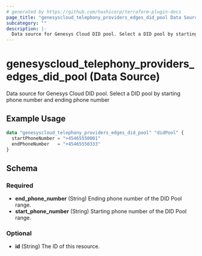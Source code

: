 ```yaml
---
# generated by https://github.com/hashicorp/terraform-plugin-docs
page_title: "genesyscloud_telephony_providers_edges_did_pool Data Source - terraform-provider-genesyscloud"
subcategory: ""
description: |-
  Data source for Genesys Cloud DID pool. Select a DID pool by starting phone number and ending phone number
---
```


# genesyscloud_telephony_providers_edges_did_pool (Data Source)

Data source for Genesys Cloud DID pool. Select a DID pool by starting phone number and ending phone number

## Example Usage

```terraform
data "genesyscloud_telephony_providers_edges_did_pool" "didPool" {
  startPhoneNumber = "+45465550001"
  endPhoneNumber   = "+45465550333"
}
```

<!-- schema generated by tfplugindocs -->
## Schema

### Required

- **end_phone_number** (String) Ending phone number of the DID Pool range.
- **start_phone_number** (String) Starting phone number of the DID Pool range.

### Optional

- **id** (String) The ID of this resource.


